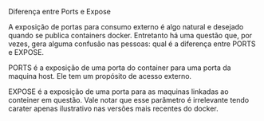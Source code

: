 
Diferença entre Ports e Expose

A exposição de portas para consumo externo é algo natural e desejado quando se publica containers docker. Entretanto há uma questão que, por vezes, gera alguma confusão nas pessoas: qual é a diferença entre PORTS e EXPOSE.

PORTS é a exposição de uma porta do container para uma porta da maquina host. Ele tem um propósito de acesso externo.

EXPOSE é a exposição de uma porta para as maquinas linkadas ao conteiner em questão. Vale notar que esse parâmetro é irrelevante tendo carater apenas ilustrativo nas versões mais recentes do docker.
